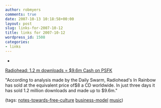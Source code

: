 ```yaml
---
author: robmyers
comments: true
date: 2007-10-13 10:18:58+00:00
layout: post
slug: links-for-2007-10-12
title: links for 2007-10-12
wordpress_id: 1508
categories:
- links
---
```


  

  *   


[Radiohead: 1.2 m downloads = $9.6m Cash on PSFK](http://www.psfk.com/2007/10/radiohead-12-m-downloads-96m-cash.html)

  


"According to analysis made by the Daily Swarm, Radiohead's In Rainbow has sold at the equivalent price of$8 a CD worldwide. In just three days it has sold 1.2 million downloads and made up to $9.6m."

  


(tags: [notes-towards-free-culture](http://del.icio.us/robmyers/notes-towards-free-culture) [business-model](http://del.icio.us/robmyers/business-model) [music](http://del.icio.us/robmyers/music))

  

  
  


